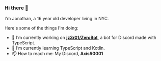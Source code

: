 ### Hi there 👋

I'm Jonathan, a 16 year old developer living in NYC.

Here's some of the things I'm doing:

- 🔭 I’m currently working on **[jz3r01/ZeroBot](https://github.com/jz3r01/ZeroBot)**, a bot for Discord made with TypeScript. 
- 🌱 I’m currently learning TypeScript and Kotlin.
- 📫 How to reach me: My Discord, **Axis#0001**
